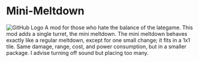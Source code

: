 # Mini-Meltdown
![GitHub Logo](/sprites/git/unknown.png)
A mod for those who hate the balance of the lategame.
This mod adds a single turret, the mini meltdown. The mini meltdown behaves exactly like a regular meltdown, except for one small change; it fits in a 1x1 tile. Same damage, range, cost, and power consumption, but in a smaller package. I advise turning off sound but placing too many.
